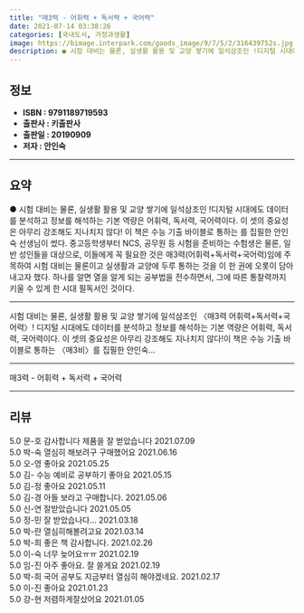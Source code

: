 ```yaml
---
title: "매3력 - 어휘력 + 독서력 + 국어력"
date: 2021-07-14 03:38:26
categories: [국내도서, 가정과생활]
image: https://bimage.interpark.com/goods_image/9/7/5/2/316439752s.jpg
description: ● 시험 대비는 물론, 실생활 활용 및 교양 쌓기에 일석삼조인 !디지털 시대에도 데이터를 분석하고 정보를 해석하는 기본 역량은 어휘력, 독서력, 국어력이다. 이 셋의 중요성은 아무리 강조해도 지나치지 않다! 이 책은 수능 기출 바이블로 통하는 를 집필한 안인숙 선생님이 썼다. 중고등
---
```


## **정보**

- **ISBN : 9791189719593**
- **출판사 : 키출판사**
- **출판일 : 20190909**
- **저자 : 안인숙**

------



## **요약**

●  시험 대비는 물론, 실생활 활용 및 교양 쌓기에 일석삼조인 !디지털 시대에도 데이터를 분석하고 정보를 해석하는 기본 역량은 어휘력, 독서력, 국어력이다. 이 셋의 중요성은 아무리 강조해도 지나치지 않다!  이 책은 수능 기출 바이블로 통하는 를 집필한 안인숙 선생님이 썼다. 중고등학생부터 NCS, 공무원 등 시험을 준비하는 수험생은 물론, 일반 성인들을 대상으로, 이들에게 꼭 필요한 것은 매3력(어휘력+독서력+국어력)임에 주목하여 시험 대비는 물론이고 실생활과 교양에 두루 통하는 것을 이 한 권에 오롯이 담아내고자 했다. 하나를 알면 열을 알게 되는 공부법을 전수하면서, 그에 따른 통찰력까지 키울 수 있게 한 시대 필독서인 것이다.

------

시험 대비는 물론, 실생활 활용 및 교양 쌓기에 일석삼조인 〈매3력 어휘력+독서력+국어력〉!
디지털 시대에도 데이터를 분석하고 정보를 해석하는 기본 역량은 어휘력, 독서력, 국어력이다. 이 셋의 중요성은 아무리 강조해도 지나치지 않다!이 책은 수능 기출 바이블로 통하는 〈매3비〉를 집필한 안인숙... 

------


매3력 - 어휘력 + 독서력 + 국어력 

------


## **리뷰** 

5.0 문-호 감사합니다 제품을 잘 벋았습니다 2021.07.09 <br/>5.0 박-숙 열심히 해보려구 구매했어요 2021.06.16 <br/>5.0 오-영 좋아요 2021.05.25 <br/>5.0 김- 수능 예비로 공부하기 좋아요 2021.05.15 <br/>5.0 김-정 좋아요 2021.05.11 <br/>5.0 김-경 아들 보라고 구매합니다. 2021.05.06 <br/>5.0 신-연 잘받았습니다 2021.05.05 <br/>5.0 정-민 잘 받았습나다... 2021.03.18 <br/>5.0 박-란 열심히해볼려고요 2021.03.14 <br/>5.0 박-희 좋은 책 감사합니다. 2021.02.26 <br/>5.0 이-숙 너무 늦어요ㅠㅠ 2021.02.19 <br/>5.0 임-진 아주 좋아요.  잘 쓸게요 2021.02.19 <br/>5.0 박-희 국어 공부도 지금부터 열심히 해야겠네요.  2021.02.17 <br/>5.0 이-진 좋아요 2021.01.23 <br/>5.0 강-현 저렴하게잘샀어요  2021.01.05 <br/>